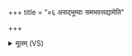 +++
title = "०६ असद्भूम्याः समभवत्तद्यामेति"

+++
<details><summary>मूलम् (VS)</summary>

अस॒द्भूम्याः॒ सम॑भव॒त्तद्यामे॑ति म॒हद्व्यचः॑। तद्वै ततो॑ विधूपा॒यत्प्र॒त्यक्क॒र्तार॑मृच्छतु ॥
</details>